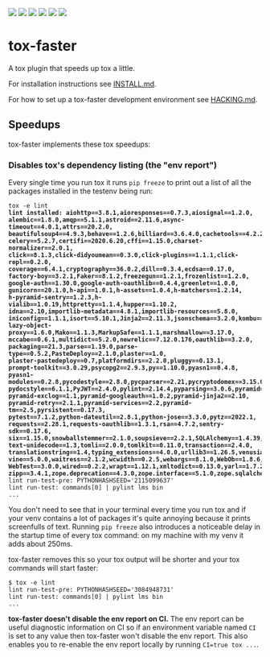 <a href="https://github.com/hypothesis/tox-faster/actions/workflows/ci.yml?query=branch%3Amain"><img src="https://img.shields.io/github/workflow/status/hypothesis/tox-faster/CI/main"></a>
<a href="https://pypi.org/project/tox-faster"><img src="https://img.shields.io/pypi/v/tox-faster"></a>
<a><img src="https://img.shields.io/badge/python-3.10 | 3.9 | 3.8-success"></a>
<a href="https://github.com/hypothesis/tox-faster/blob/main/LICENSE"><img src="https://img.shields.io/badge/license-BSD--2--Clause-success"></a>
<a href="https://github.com/hypothesis/cookiecutters/tree/main/pypackage"><img src="https://img.shields.io/badge/cookiecutter-pypackage-success"></a>
<a href="https://black.readthedocs.io/en/stable/"><img src="https://img.shields.io/badge/code%20style-black-000000"></a>

# tox-faster

A tox plugin that speeds up tox a little.

For installation instructions see [INSTALL.md](https://github.com/hypothesis/tox-faster/blob/main/INSTALL.md).

For how to set up a tox-faster development environment see
[HACKING.md](https://github.com/hypothesis/tox-faster/blob/main/HACKING.md).

Speedups
--------

tox-faster implements these tox speedups:

### Disables tox's dependency listing (the "env report")

Every single time you run tox it runs `pip freeze` to print out a list of all
the packages installed in the testenv being run:

<pre><code>tox -e lint
<b>lint installed: aiohttp==3.8.1,aioresponses==0.7.3,aiosignal==1.2.0,
alembic==1.8.0,amqp==5.1.1,astroid==2.11.6,async-timeout==4.0.1,attrs==20.2.0,
beautifulsoup4==4.9.3,behave==1.2.6,billiard==3.6.4.0,cachetools==4.2.2,
celery==5.2.7,certifi==2020.6.20,cffi==1.15.0,charset-normalizer==2.0.1,
click==8.1.3,click-didyoumean==0.3.0,click-plugins==1.1.1,click-repl==0.2.0,
coverage==6.4.1,cryptography==36.0.2,dill==0.3.4,ecdsa==0.17.0,
factory-boy==3.2.1,Faker==8.1.2,freezegun==1.2.1,frozenlist==1.2.0,
google-auth==1.30.0,google-auth-oauthlib==0.4.4,greenlet==1.0.0,
gunicorn==20.1.0,h-api==1.0.1,h-assets==1.0.4,h-matchers==1.2.14,
h-pyramid-sentry==1.2.3,h-vialib==1.0.19,httpretty==1.1.4,hupper==1.10.2,
idna==2.10,importlib-metadata==4.8.1,importlib-resources==5.8.0,
iniconfig==1.1.1,isort==5.10.1,Jinja2==2.11.3,jsonschema==3.2.0,kombu==5.2.4,
lazy-object-proxy==1.6.0,Mako==1.1.3,MarkupSafe==1.1.1,marshmallow==3.17.0,
mccabe==0.6.1,multidict==5.2.0,newrelic==7.12.0.176,oauthlib==3.2.0,
packaging==21.3,parse==1.19.0,parse-type==0.5.2,PasteDeploy==2.1.0,plaster==1.0,
plaster-pastedeploy==0.7,platformdirs==2.2.0,pluggy==0.13.1,
prompt-toolkit==3.0.29,psycopg2==2.9.3,py==1.10.0,pyasn1==0.4.8,
pyasn1-modules==0.2.8,pycodestyle==2.8.0,pycparser==2.21,pycryptodomex==3.15.0,
pydocstyle==6.1.1,PyJWT==2.4.0,pylint==2.14.4,pyparsing==3.0.6,pyramid==2.0,
pyramid-exclog==1.1,pyramid-googleauth==1.0.2,pyramid-jinja2==2.10,
pyramid-retry==2.1.1,pyramid-services==2.2,pyramid-tm==2.5,pyrsistent==0.17.3,
pytest==7.1.2,python-dateutil==2.8.1,python-jose==3.3.0,pytz==2022.1,
requests==2.28.1,requests-oauthlib==1.3.1,rsa==4.7.2,sentry-sdk==0.17.6,
six==1.15.0,snowballstemmer==2.1.0,soupsieve==2.2.1,SQLAlchemy==1.4.39,
text-unidecode==1.3,tomli==2.0.0,tomlkit==0.11.0,transaction==2.4.0,
translationstring==1.4,typing_extensions==4.0.0,urllib3==1.26.5,venusian==3.0.0,
vine==5.0.0,waitress==2.1.2,wcwidth==0.2.5,webargs==8.1.0,WebOb==1.8.6,
WebTest==3.0.0,wired==0.2.2,wrapt==1.12.1,xmltodict==0.13.0,yarl==1.7.2,
zipp==3.4.1,zope.deprecation==4.3.0,zope.interface==5.1.0,zope.sqlalchemy==1.6</b>
lint run-test-pre: PYTHONHASHSEED='2115099637'
lint run-test: commands[0] | pylint lms bin
...</code></pre>

You don't need to see that in your terminal every time you run tox and if your
venv contains a lot of packages it's quite annoying because it prints
screenfulls of text. Running `pip freeze` also introduces a noticeable delay in
the startup time of every tox command: on my machine with my venv it adds about
250ms.

tox-faster removes this so your tox output will be shorter and your tox
commands will start faster:

```terminal
$ tox -e lint
lint run-test-pre: PYTHONHASHSEED='3084948731'
lint run-test: commands[0] | pylint lms bin
...
```

**tox-faster doesn't disable the env report on CI.**
The env report can be useful diagnostic information on CI so if an environment
variable named `CI` is set to any value then tox-faster won't disable the env report.
This also enables you to re-enable the env report locally by running
`CI=true tox ...`.

